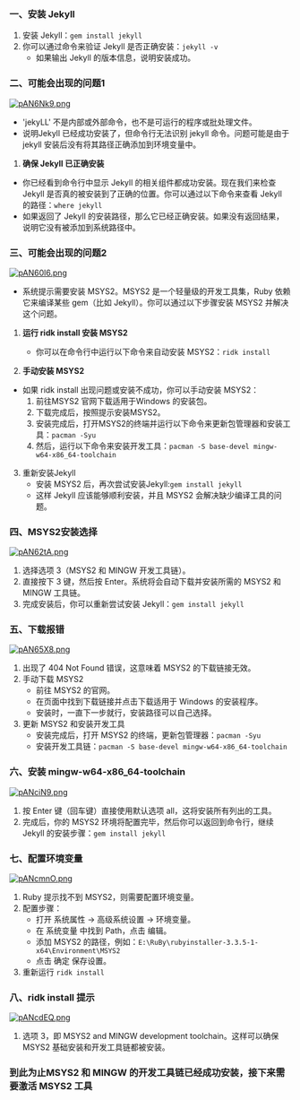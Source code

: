 ### 一、安装 Jekyll
1. 安装 Jekyll：`gem install jekyll`
2. 你可以通过命令来验证 Jekyll 是否正确安装：`jekyll -v`
    - 如果输出 Jekyll 的版本信息，说明安装成功。

### 二、可能会出现的问题1
[![pAN6Nk9.png](https://s21.ax1x.com/2024/10/16/pAN6Nk9.png)](https://imgse.com/i/pAN6Nk9)
- 'jekyLL' 不是内部或外部命令，也不是可运行的程序或批处理文件。
- 说明Jekyll 已经成功安装了，但命令行无法识别 jekyll 命令。问题可能是由于 jekyll 安装后没有将其路径正确添加到环境变量中。
1. **确保 Jekyll 已正确安装**
- 你已经看到命令行中显示 Jekyll 的相关组件都成功安装。现在我们来检查 Jekyll 是否真的被安装到了正确的位置。你可以通过以下命令来查看 Jekyll 的路径：`where jekyll`
- 如果返回了 Jekyll 的安装路径，那么它已经正确安装。如果没有返回结果，说明它没有被添加到系统路径中。

### 三、可能会出现的问题2
[![pAN60l6.png](https://s21.ax1x.com/2024/10/16/pAN60l6.png)](https://imgse.com/i/pAN60l6)
- 系统提示需要安装 MSYS2。MSYS2 是一个轻量级的开发工具集，Ruby 依赖它来编译某些 gem（比如 Jekyll）。你可以通过以下步骤安装 MSYS2 并解决这个问题。
1. **运行 ridk install 安装 MSYS2**
    - 你可以在命令行中运行以下命令来自动安装 MSYS2：`ridk install`

2. **手动安装 MSYS2**
- 如果 ridk install 出现问题或安装不成功，你可以手动安装 MSYS2：
  1. 前往MSYS2 官网下载适用于Windows 的安装包。
  2. 下载完成后，按照提示安装MSYS2。
  3. 安装完成后，打开MSYS2的终端并运行以下命令来更新包管理器和安装工具：`pacman -Syu`
  4. 然后，运行以下命令来安装开发工具：`pacman -S base-devel mingw-w64-x86_64-toolchain`

3. 重新安装Jekyll
    - 安装 MSYS2 后，再次尝试安装Jekyll:`gem install jekyll`
    - 这样 Jekyll 应该能够顺利安装，并且 MSYS2 会解决缺少编译工具的问题。

### 四、MSYS2安装选择
[![pAN62tA.png](https://s21.ax1x.com/2024/10/16/pAN62tA.png)](https://imgse.com/i/pAN62tA)
1. 选择选项 3（MSYS2 和 MINGW 开发工具链）。
2. 直接按下 3 键，然后按 Enter。系统将会自动下载并安装所需的 MSYS2 和 MINGW 工具链。
3. 完成安装后，你可以重新尝试安装 Jekyll：`gem install jekyll`

### 五、下载报错
[![pAN65X8.png](https://s21.ax1x.com/2024/10/16/pAN65X8.png)](https://imgse.com/i/pAN65X8)
1. 出现了 404 Not Found 错误，这意味着 MSYS2 的下载链接无效。
2. 手动下载 MSYS2
    - 前往 MSYS2 的官网。
    - 在页面中找到下载链接并点击下载适用于 Windows 的安装程序。
    - 安装时，一直下一步就行，安装路径可以自己选择。
3. 更新 MSYS2 和安装开发工具
    - 安装完成后，打开 MSYS2 的终端，更新包管理器：`pacman -Syu`
    - 安装开发工具链：`pacman -S base-devel mingw-w64-x86_64-toolchain`

### 六、安装 mingw-w64-x86_64-toolchain
[![pANciN9.png](https://s21.ax1x.com/2024/10/16/pANciN9.png)](https://imgse.com/i/pANciN9)
1. 按 Enter 键（回车键）直接使用默认选项 all，这将安装所有列出的工具。
2. 完成后，你的 MSYS2 环境将配置完毕，然后你可以返回到命令行，继续 Jekyll 的安装步骤：`gem install jekyll`

### 七、配置环境变量
[![pANcmnO.png](https://s21.ax1x.com/2024/10/16/pANcmnO.png)](https://imgse.com/i/pANcmnO)
1. Ruby 提示找不到 MSYS2，则需要配置环境变量。
2. 配置步骤：
    - 打开 系统属性 → 高级系统设置 → 环境变量。
    - 在 系统变量 中找到 Path，点击 编辑。
    - 添加 MSYS2 的路径，例如：`E:\RuBy\rubyinstaller-3.3.5-1-x64\Environment\MSYS2`
    - 点击 确定 保存设置。
3. 重新运行 `ridk install`

### 八、ridk install 提示
[![pANcdEQ.png](https://s21.ax1x.com/2024/10/16/pANcdEQ.png)](https://imgse.com/i/pANcdEQ)
1. 选项 3，即 MSYS2 and MINGW development toolchain。这样可以确保 MSYS2 基础安装和开发工具链都被安装。

### 到此为止**MSYS2 和 MINGW 的开发工具链已经成功安装，接下来需要激活 MSYS2 工具**